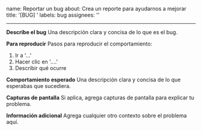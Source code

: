 name: Reportar un bug
   about: Crea un reporte para ayudarnos a mejorar
   title: '[BUG] '
   labels: bug
   assignees: ''

   ---

   **Describe el bug**
   Una descripción clara y concisa de lo que es el bug.

   **Para reproducir**
   Pasos para reproducir el comportamiento:
   1. Ir a '...'
   2. Hacer clic en '....'
   3. Describir qué ocurre

   **Comportamiento esperado**
   Una descripción clara y concisa de lo que esperabas que sucediera.

   **Capturas de pantalla**
   Si aplica, agrega capturas de pantalla para explicar tu problema.

   **Información adicional**
   Agrega cualquier otro contexto sobre el problema aquí.
